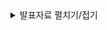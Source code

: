 <details><summary>발표자료 펼치기/접기</summary>

  |     |                                            발표 자료                                             |
| :-: | :-----------------------------------------------------------------------------------------: |
|  1  | ![Slide1](https://github.com/user-attachments/assets/e3248983-19ec-46b2-b3b9-c514b6bb414c)  |
|  2  | ![Slide2](https://github.com/user-attachments/assets/5d6e63d2-5dcf-4f4f-a836-b871b53e8928)  |
|  3  | ![Slide3](https://github.com/user-attachments/assets/9cc08efd-8d65-4ae1-b1b2-c55a799f0bd1)  |
|  4  | ![Slide4](https://github.com/user-attachments/assets/8d3b701f-2621-45e2-94c3-61debdf5ef06)  |
|  5  | ![Slide5](https://github.com/user-attachments/assets/7ec43c8d-0601-4272-8334-f9c9a46dc25c)  |
|  6  | ![Slide6](https://github.com/user-attachments/assets/f5090f5f-a2c6-488a-91eb-b8c10b8fda09)  |
|  7  | ![Slide7](https://github.com/user-attachments/assets/ce9b9515-77f5-4296-a7cc-dfbdcdcb9cbe)  |
|  8  | ![Slide8](https://github.com/user-attachments/assets/b81997f4-3add-46b0-bff0-04ee5dca8925)  |
|  9  | ![Slide9](https://github.com/user-attachments/assets/aaae0d1e-6cda-4aac-9eea-ece636fd70a4)  |
| 10  | ![Slide10](https://github.com/user-attachments/assets/82a37a0f-dfdd-465c-982d-8d4171cf82f4) |
| 11  | ![Slide11](https://github.com/user-attachments/assets/22eddb02-dbac-438a-84a2-31c18a2f13fc) |
| 12  | ![Slide12](https://github.com/user-attachments/assets/f0df9e32-4a81-4515-94c5-8626915d71a4) |
| 13  | ![Slide13](https://github.com/user-attachments/assets/a54631ed-1f33-43a7-8378-cec59c7f09d3) |
| 14  | ![Slide14](https://github.com/user-attachments/assets/ebfb6ce8-d4a8-427c-ac97-d22e76518848) |
| 15  | ![Slide15](https://github.com/user-attachments/assets/1161a99c-2865-4488-b8b4-c764fc35aec3) |
| 16  | ![Slide16](https://github.com/user-attachments/assets/befe1fec-32c4-4558-a655-4b8044d515bc) |
| 17  | ![Slide17](https://github.com/user-attachments/assets/fd112f66-783f-4e60-909a-a209bc1d4958) |
| 18  | ![Slide18](https://github.com/user-attachments/assets/333c7b04-0708-4e1c-bee1-9d2effd47266) |
| 19  | ![Slide19](https://github.com/user-attachments/assets/07b330ad-6e38-4910-b3d7-3645027c3c8b) |
| 20  | ![Slide20](https://github.com/user-attachments/assets/fc36d6d7-7d76-44c4-9a50-dea5c8dbbf2a) |
| 21  | ![Slide21](https://github.com/user-attachments/assets/46534e9a-40a0-4590-8773-3487e1ea0f47) |
| 22  | ![Slide22](https://github.com/user-attachments/assets/87f723db-16b2-4859-b9cf-b8b9041e6375) |
| 23  | ![Slide23](https://github.com/user-attachments/assets/1f28b129-27e0-43f5-8880-2b11fd27e053) |
| 24  | ![Slide24](https://github.com/user-attachments/assets/8a3da6e4-ba99-4365-96bb-8642cc2e2b41) |
| 25  | ![Slide25](https://github.com/user-attachments/assets/633acc37-9f11-4f15-be2b-13d7b6a49103) |
| 26  | ![Slide26](https://github.com/user-attachments/assets/83b3fb0d-4dec-4d01-b7a9-95c46f6e2037) |
| 27  | ![Slide27](https://github.com/user-attachments/assets/d4214017-b709-47d4-9e09-c5c0050430c6) |
| 28  | ![Slide28](https://github.com/user-attachments/assets/49b72211-e981-44dd-be26-225371d3bea4) |
| 29  | ![Slide29](https://github.com/user-attachments/assets/10de4c1e-c927-4e46-834b-935efe5b0ddc) |
| 30  | ![Slide30](https://github.com/user-attachments/assets/159441e5-a683-429f-b11f-3d55e68b0c61) |
| 31  | ![Slide31](https://github.com/user-attachments/assets/ecb47809-cb48-44a5-beee-2f1b6ad19028) |
| 32  | ![Slide32](https://github.com/user-attachments/assets/60be7272-b028-4bb1-a2e4-a47ec79e6513) |
| 33  | ![Slide33](https://github.com/user-attachments/assets/d2cb615c-225a-482b-8d6f-4e901386e8e1) |

</details>

